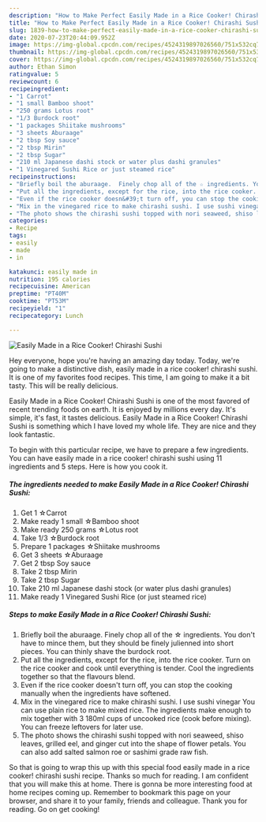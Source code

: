 ```yaml
---
description: "How to Make Perfect Easily Made in a Rice Cooker! Chirashi Sushi"
title: "How to Make Perfect Easily Made in a Rice Cooker! Chirashi Sushi"
slug: 1839-how-to-make-perfect-easily-made-in-a-rice-cooker-chirashi-sushi
date: 2020-07-23T20:44:09.952Z
image: https://img-global.cpcdn.com/recipes/4524319897026560/751x532cq70/easily-made-in-a-rice-cooker-chirashi-sushi-recipe-main-photo.jpg
thumbnail: https://img-global.cpcdn.com/recipes/4524319897026560/751x532cq70/easily-made-in-a-rice-cooker-chirashi-sushi-recipe-main-photo.jpg
cover: https://img-global.cpcdn.com/recipes/4524319897026560/751x532cq70/easily-made-in-a-rice-cooker-chirashi-sushi-recipe-main-photo.jpg
author: Ethan Simon
ratingvalue: 5
reviewcount: 6
recipeingredient:
- "1 Carrot"
- "1 small Bamboo shoot"
- "250 grams Lotus root"
- "1/3 Burdock root"
- "1 packages Shiitake mushrooms"
- "3 sheets Aburaage"
- "2 tbsp Soy sauce"
- "2 tbsp Mirin"
- "2 tbsp Sugar"
- "210 ml Japanese dashi stock or water plus dashi granules"
- "1 Vinegared Sushi Rice or just steamed rice"
recipeinstructions:
- "Briefly boil the aburaage.  Finely chop all of the ☆ ingredients. You don&#39;t have to mince them, but they should be finely julienned into short pieces. You can thinly shave the burdock root."
- "Put all the ingredients, except for the rice, into the rice cooker.  Turn on the rice cooker and cook until everything is tender.  Cool the ingredients together so that the flavours blend."
- "Even if the rice cooker doesn&#39;t turn off, you can stop the cooking manually when the ingredients have softened."
- "Mix in the vinegared rice to make chirashi sushi. I use sushi vinegar You can use plain rice to make mixed rice. The ingredients make enough to mix together with 3 180ml cups of uncooked rice (cook before mixing). You can freeze leftovers for later use."
- "The photo shows the chirashi sushi topped with nori seaweed, shiso leaves, grilled eel, and ginger cut into the shape of flower petals.  You can also add salted salmon roe or sashimi grade raw fish."
categories:
- Recipe
tags:
- easily
- made
- in

katakunci: easily made in 
nutrition: 195 calories
recipecuisine: American
preptime: "PT40M"
cooktime: "PT53M"
recipeyield: "1"
recipecategory: Lunch

---
```



![Easily Made in a Rice Cooker! Chirashi Sushi](https://img-global.cpcdn.com/recipes/4524319897026560/751x532cq70/easily-made-in-a-rice-cooker-chirashi-sushi-recipe-main-photo.jpg)

Hey everyone, hope you're having an amazing day today. Today, we're going to make a distinctive dish, easily made in a rice cooker! chirashi sushi. It is one of my favorites food recipes. This time, I am going to make it a bit tasty. This will be really delicious.



Easily Made in a Rice Cooker! Chirashi Sushi is one of the most favored of recent trending foods on earth. It is enjoyed by millions every day. It's simple, it's fast, it tastes delicious. Easily Made in a Rice Cooker! Chirashi Sushi is something which I have loved my whole life. They are nice and they look fantastic.


To begin with this particular recipe, we have to prepare a few ingredients. You can have easily made in a rice cooker! chirashi sushi using 11 ingredients and 5 steps. Here is how you cook it.

<!--inarticleads1-->

##### The ingredients needed to make Easily Made in a Rice Cooker! Chirashi Sushi:

1. Get 1 ☆Carrot
1. Make ready 1 small ☆Bamboo shoot
1. Make ready 250 grams ☆Lotus root
1. Take 1/3 ☆Burdock root
1. Prepare 1 packages ☆Shiitake mushrooms
1. Get 3 sheets ☆Aburaage
1. Get 2 tbsp Soy sauce
1. Take 2 tbsp Mirin
1. Take 2 tbsp Sugar
1. Take 210 ml Japanese dashi stock (or water plus dashi granules)
1. Make ready 1 Vinegared Sushi Rice (or just steamed rice)




<!--inarticleads2-->

##### Steps to make Easily Made in a Rice Cooker! Chirashi Sushi:

1. Briefly boil the aburaage.  Finely chop all of the ☆ ingredients. You don&#39;t have to mince them, but they should be finely julienned into short pieces. You can thinly shave the burdock root.
1. Put all the ingredients, except for the rice, into the rice cooker.  Turn on the rice cooker and cook until everything is tender.  Cool the ingredients together so that the flavours blend.
1. Even if the rice cooker doesn&#39;t turn off, you can stop the cooking manually when the ingredients have softened.
1. Mix in the vinegared rice to make chirashi sushi. I use sushi vinegar You can use plain rice to make mixed rice. The ingredients make enough to mix together with 3 180ml cups of uncooked rice (cook before mixing). You can freeze leftovers for later use.
1. The photo shows the chirashi sushi topped with nori seaweed, shiso leaves, grilled eel, and ginger cut into the shape of flower petals.  You can also add salted salmon roe or sashimi grade raw fish.




So that is going to wrap this up with this special food easily made in a rice cooker! chirashi sushi recipe. Thanks so much for reading. I am confident that you will make this at home. There is gonna be more interesting food at home recipes coming up. Remember to bookmark this page on your browser, and share it to your family, friends and colleague. Thank you for reading. Go on get cooking!
